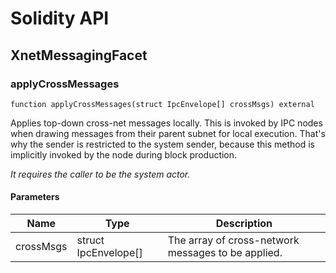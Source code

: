 # Solidity API

## XnetMessagingFacet

### applyCrossMessages

```solidity
function applyCrossMessages(struct IpcEnvelope[] crossMsgs) external
```

Applies top-down cross-net messages locally. This is invoked by IPC nodes when drawing messages from
        their parent subnet for local execution. That's why the sender is restricted to the system sender,
        because this method is implicitly invoked by the node during block production.

_It requires the caller to be the system actor._

#### Parameters

| Name | Type | Description |
| ---- | ---- | ----------- |
| crossMsgs | struct IpcEnvelope[] | The array of cross-network messages to be applied. |

